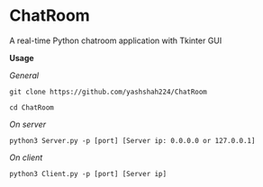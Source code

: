 # ChatRoom
A real-time Python chatroom application with Tkinter GUI

**Usage**

*General*

`git clone https://github.com/yashshah224/ChatRoom`

`cd ChatRoom`

*On server*

`python3 Server.py -p [port] [Server ip: 0.0.0.0 or 127.0.0.1]`

*On client*

`python3 Client.py -p [port] [Server ip]`
